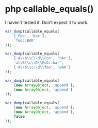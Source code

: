 # php callable_equals()

I haven't tested it. Don't expect it to work.

```php
var_dump(callable_equals(
    ['Foo', 'bar'],
    'foo::BAR'
));

var_dump(callable_equals(
    ['A\\b\\C\\d\\Foo', 'bAr'],
    'a\\B\\c\\D\\FoO::bar',
    ['A\\b\\c\\d\\foo', 'BAR']
));

var_dump(callable_equals(
    [new ArrayObject, 'append'],
    [new ArrayObject, 'append']
));

var_dump(callable_equals(
    [new ArrayObject, 'append'],
    [new ArrayObject, 'append'],
    false
));
```

